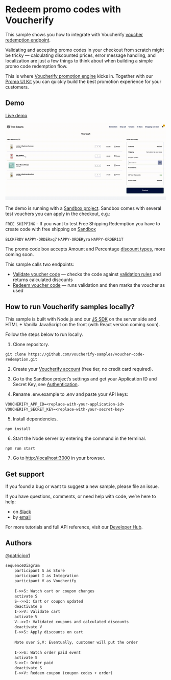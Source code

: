  # Redeem promo codes with Voucherify


This sample shows you how to integrate with Voucherify [voucher redemption endpoint](https://docs.voucherify.io/reference/redeem-voucher).

Validating and accepting promo codes in your checkout from scratch might be tricky — calculating discounted prices, error message handling, and localization are just a few things to think about when building a simple promo code redemption flow.

This is where [Voucherify promotion engine](https://docs.voucherify.io/docs) kicks in. Together with our [Promo UI Kit](https://www.figma.com/community/file/1100356622702326488) you can quickly build the best promotion experience for your customers.

## Demo

[Live demo](https://voucherify-code-redemption.herokuapp.com/)

![](https://github.com/voucherify-samples/voucher-code-redemption/blob/main/voucherify-demo.gif)

The demo is running with a [Sandbox project](https://docs.voucherify.io/docs/testing). Sandbox comes with several test vouchers you can apply in the checkout, e.g.:

``FREE SHIPPING`` - If you want to test Free Shipping Redemption you have to create code with free shipping on [Sandbox](https://docs.voucherify.io/docs/free-shipping-discount)

``BLCKFRDY`` ``HAPPY-ORDERxq7`` ``HAPPY-ORDERyra`` ``HAPPY-ORDER11T``

The promo code box accepts Amount and Percentage [discount types](https://docs.voucherify.io/docs/vouchers-1#discount-coupons), more coming soon. 

This sample calls two endpoints:

* [Validate voucher code](https://docs.voucherify.io/reference/validate-voucher) — checks the code against [validation rules](https://docs.voucherify.io/docs/validation-rules) and returns calculated discounts
* [Redeem voucher code](https://docs.voucherify.io/reference/redeem-voucher) — runs validation and then marks the voucher as used



## How to run Voucherify samples locally?

This sample is built with Node.js and our [JS SDK](https://github.com/voucherifyio/voucherify-js-sdk) on the server side and HTML + Vanilla JavaScript on the front (with React version coming soon).

Follow the steps below to run locally.

1. Clone repository.

```
git clone https://github.com/voucherify-samples/voucher-code-redemption.git
```
2. Create your [Voucherify account](http://app.voucherify.io/#/signup) (free tier, no credit card required).

3. Go to the Sandbox project’s settings and get your Application ID and Secret Key, see [Authentication](https://docs.voucherify.io/docs/authentication).

4. Rename .env.example to .env and paste your API keys:
```
VOUCHERIFY_APP_ID=<replace-with-your-application-id>
VOUCHERIFY_SECRET_KEY=<replace-with-your-secret-key>
```
5. Install dependencies.
```
npm install
```
6. Start the Node server by entering the command in the terminal.
```
npm run start
```
7. Go to [http://localhost:3000](http://localhost:3000/) in your browser.


## Get support

If you found a bug or want to suggest a new sample, please file an issue.

If you have questions, comments, or need help with code, we’re here to help:
* on [Slack](https://www.voucherify.io/community)
* by [email](https://www.voucherify.io/contact-support)

For more tutorials and full API reference, visit our [Developer Hub](https://docs.voucherify.io).

## Authors
[@patricioo1](https://github.com/patricioo1)


```mermaid
sequenceDiagram
    participant S as Store
    participant I as Integration
    participant V as Voucherify
    
    I->>S: Watch cart or coupon changes
    activate S
    S-->>I: Cart or coupon updated 
    deactivate S
    I->>V: Validate cart
    activate V
    V-->>I: Validated coupons and calculated discounts
    deactivate V
    I->>S: Apply discounts on cart

    Note over S,V: Eventually, customer will put the order

    I->>S: Watch order paid event
    activate S
    S->>I: Order paid
    deactivate S
    I->>V: Redeem coupon (coupon codes + order)


    
    

```